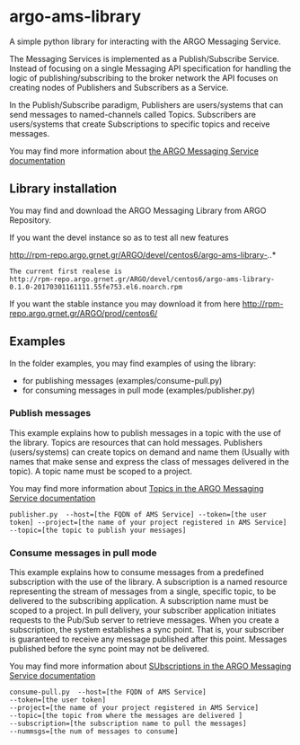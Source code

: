 # argo-ams-library

A simple python library for interacting with the ARGO Messaging Service. 

The Messaging Services is implemented as a Publish/Subscribe Service. Instead of focusing on a single Messaging API specification for handling the logic of publishing/subscribing to the broker network the API focuses on creating nodes of Publishers and Subscribers as a Service.

In the Publish/Subscribe paradigm, Publishers are users/systems that can send messages to named-channels called Topics. Subscribers are users/systems that create Subscriptions to specific topics and receive messages.

You may find more information about [the ARGO Messaging Service documentation](http://argoeu.github.io/messaging/v1/)

## Library installation 

You may find and download the ARGO Messaging Library from ARGO Repository.

If you want the devel instance so as to test all new features 
 
 http://rpm-repo.argo.grnet.gr/ARGO/devel/centos6/argo-ams-library-*.*.*
 
 ```
 The current first realese is
 http://rpm-repo.argo.grnet.gr/ARGO/devel/centos6/argo-ams-library-0.1.0-20170301161111.55fe753.el6.noarch.rpm
 ```

If you want the stable instance you may download it from here
http://rpm-repo.argo.grnet.gr/ARGO/prod/centos6/


## Examples

In the folder examples, you may find examples of using the library:
 
 - for publishing messages (examples/consume-pull.py)
 - for consuming messages in pull mode (examples/publisher.py)
 
 ### Publish messages
 
 This example explains how to publish messages in a topic with the use of the library. Topics are resources that can hold messages. Publishers (users/systems) can create topics on demand and name them (Usually with names that make sense and express the class of messages delivered in the topic). A topic name must be scoped to a project.
 
 You may find more information about [Topics in the ARGO Messaging Service documentation](http://argoeu.github.io/messaging/v1/api_topics/)
 
 ```
 publisher.py  --host=[the FQDN of AMS Service] --token=[the user token] --project=[the name of your project registered in AMS Service] --topic=[the topic to publish your messages]
 ```
 
 
 ### Consume messages in pull mode 
 
 This example explains how to consume messages from a predefined subscription with the use of the library. A subscription is a named resource representing the stream of messages from a single, specific topic, to be delivered to the subscribing application. A subscription name  must be scoped to a project. In pull delivery, your subscriber application initiates requests to the Pub/Sub server to retrieve messages. When you create a subscription, the system establishes a sync point. That is, your subscriber is guaranteed to receive any message published after this point. Messages published before the sync point may not be delivered.
 
 You may find more information about [SUbscriptions in the ARGO Messaging Service documentation](http://argoeu.github.io/messaging/v1/api_subs/)
 
 ```
 consume-pull.py  --host=[the FQDN of AMS Service] 
 --token=[the user token] 
 --project=[the name of your project registered in AMS Service] 
 --topic=[the topic from where the messages are delivered ] 
 --subscription=[the subscription name to pull the messages] 
 --nummsgs=[the num of messages to consume]

 ```
 
 
 
 
